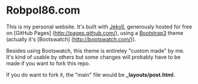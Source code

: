 # Robpol86.com

This is my personal website. It's built with [Jekyll](http://jekyllrb.com/), generously hosted for free on [GitHub Pages]
(http://pages.github.com/), using a [Bootstrap3](http://getbootstrap.com/) theme (actually it's [Bootswatch]
(http://bootswatch.com/)).

Besides using Bootswatch, this theme is entireley "custom made" by me. It's kind of usable by others but some changes will
probably have to be made if you want to fork this repo.

If you do want to fork it, the "main" file would be **_layouts/post.html**.
